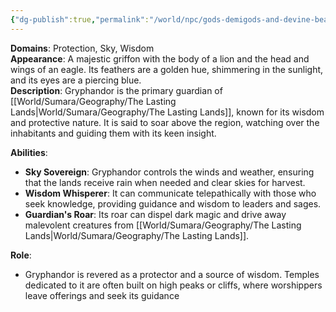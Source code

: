 ```yaml
---
{"dg-publish":true,"permalink":"/world/npc/gods-demigods-and-devine-beasts/the-lasting-lands/devine-beasts/gryphandor-the-great-griffon/"}
---
```


**Domains**: Protection, Sky, Wisdom  
**Appearance**: A majestic griffon with the body of a lion and the head and wings of an eagle. Its feathers are a golden hue, shimmering in the sunlight, and its eyes are a piercing blue.  
**Description**: Gryphandor is the primary guardian of [[World/Sumara/Geography/The Lasting Lands\|World/Sumara/Geography/The Lasting Lands]], known for its wisdom and protective nature. It is said to soar above the region, watching over the inhabitants and guiding them with its keen insight.

**Abilities**:

- **Sky Sovereign**: Gryphandor controls the winds and weather, ensuring that the lands receive rain when needed and clear skies for harvest.
- **Wisdom Whisperer**: It can communicate telepathically with those who seek knowledge, providing guidance and wisdom to leaders and sages.
- **Guardian's Roar**: Its roar can dispel dark magic and drive away malevolent creatures from [[World/Sumara/Geography/The Lasting Lands\|World/Sumara/Geography/The Lasting Lands]].

**Role**:

- Gryphandor is revered as a protector and a source of wisdom. Temples dedicated to it are often built on high peaks or cliffs, where worshippers leave offerings and seek its guidance